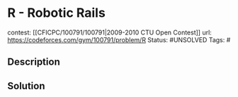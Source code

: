 # R - Robotic Rails

contest: [[CFICPC/100791/100791|2009-2010 CTU Open Contest]]
url: https://codeforces.com/gym/100791/problem/R
Status: #UNSOLVED
Tags: #

## Description

## Solution

